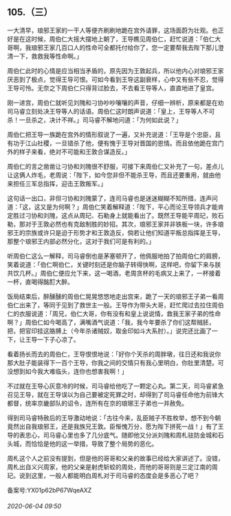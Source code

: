 ## 105.（三）
一大清早，琅邪王家的一干人等便齐刷刷地跪在宫外请罪，这场面蔚为壮观。也正好是在这时候，周伯仁大摇大摆地上朝了，王导瞧见周伯仁，赶忙说道：「伯仁大哥啊，我琅邪王家几百口人的性命可全都托付给你了，您一定要帮我去陛下那儿澄清一下，救救我等性命啊。」



周伯仁此时的心情是应当相当矛盾的，原先因为王敦起兵，所以他内心对琅邪王家厌恶到了极点，觉得王导可恨。可如今看到王导这副衰样，心中又有些不忍，觉得王导可怜。无奈之下周伯仁只得背过脸去，不去看王导等人，直直地进了皇宫。



刚一进宫，周伯仁就听见刘隗和刁协吵吵嚷嚷的声音，仔细一辨析，原来都是在劝司马睿立刻处决王导等人的话语。周伯仁这时朗声说道：「皇上，王导等人不可杀！一旦杀之，决计不祥。」司马睿不解地问道：「为何如此说？」



周伯仁把王导一族跪在宫外的情形叙说了一遍，又补充说道：「王导是个忠臣，且有功于江山社稷，一旦错杀了他，便有愧于王导对晋国的恩情。而且依他跪在宫门外的样子来看，绝对不可能和王敦合谋造反。」



周伯仁的言之凿凿让刁协和刘隗很不舒服，可接下来周伯仁又补充了一句，差点儿让这俩人炸毛，老周说：「陛下，如今您非但不能杀王导，而且还要重用，就由他来担任三军总指挥，迎击王敦叛军。」



这句话一出口，非但刁协和刘隗蒙了，连司马睿也是迷迷糊糊不知所措，连声问道：「这，这又是为何啊？」周伯仁笑着解释道：「陛下，平心而论王导领兵才能肯定胜过刁协和刘隗，这点从周玘、石勒身上就能看出了。既然王导能平周玘，败石勒，那对于王敦必然也有克敌制胜的妙招。其次，琅邪王家并非铁板一块，许多琅邪王的宗族或许只是迫于形势才和王敦造反，倘若让他们知道平叛总指挥是王导，那整个琅邪王内部必然分化，这对于我们可是有利的。」



听周伯仁这么一解释，司马睿倒也是茅塞顿开了，他佩服地拍了拍周伯仁的肩膀，笑着说道：「伯仁啊伯仁，关键时刻还是你脑子转得快啊，这样吧，你留下来与朕共饮几杯。」周伯仁便应允下来，这一喝酒，老周贪杯的毛病又上来了，一杯接着一杯，直喝得酩酊大醉。



饭局结束后，醉醺醺的周伯仁晃晃悠悠地走出宫来，跪了一天的琅邪王子弟一看周伯仁出来了，等同于见到了救世主一般。王导作为带头大哥，赶忙爬过去拉住周伯仁的衣服说道：「周兄，伯仁大哥，你有没有和皇上说说情，救我王家子弟的性命啊？」周伯仁如今喝高了，满嘴酒气说道：「我，我今年要杀了你们这帮贼胚，把，把官印挂这胳膊上（今年杀诸贼奴，取金印如斗大系肘）。」说完还比画了一下，让王导一下子心凉了。



看着扬长而去的周伯仁，王导恨恨地说：「好你个天杀的周胖墩，往日还和我说你那大肚子能装得下一百个王导，你我之间的交情只有我心里明白，你肚里清楚。可没想到如今我大难临头，连你也想害我啊！」



不过就在王导心灰意冷的时候，司马睿给他吃了一颗定心丸。第二天，司马睿紧急召见王导，就在王导误以为自己要被定死罪之时，却得到了司马睿任命他为前锋大都督，统率京畿部队的诏令，连所有在京的琅琊王子弟也一并赦免。



得到司马睿特赦后的王导激动地说：「古往今来，乱臣贼子不胜枚举，想不到今朝竟然出自我琅邪王，还是我族兄王敦。臣惭愧万分，愿为陛下拼死一战！」有了王导的表忠心，司马睿心里也多了几分底气。随即他又分派刘隗和周札驻防金城和石头城，而恰恰是他的这一举措，导致了整个局势的恶化。



周札这个人之前没有提到，但是他的哥哥和父亲的故事已经给大家讲述了。没错，周札出自义兴周家，他的父亲是射虎斩蛟的周处，而他的哥哥则是三定江南的周玘。说到这里，一般人都能明白周札对于司马睿的态度会是多恶心了吧？



备案号:YX01p62bP67WqeAXZ


###### 2020-06-04 09:50

